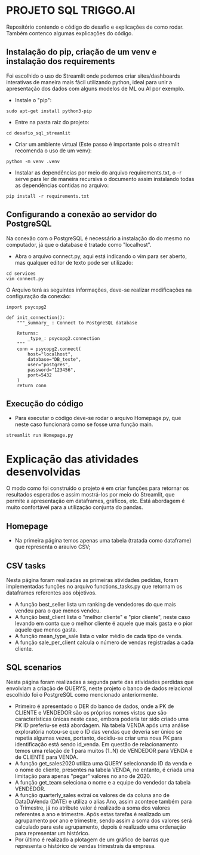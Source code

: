 # PROJETO SQL TRIGGO.AI

Repositório contendo o código do desafio e explicações de como rodar.
Também contenco algumas explicações do código.

## Instalação do pip, criação de um venv e instalação dos requirements

Foi escolhido o uso do Streamlit onde podemos criar sites/dashboards interativas de maneira mais fácil utilizando python, ideal para unir a apresentação dos dados com alguns modelos de ML ou AI por exemplo.

- Instale o "pip":
```shell
sudo apt-get install python3-pip
```
- Entre na pasta raiz do projeto:
```shell
cd desafio_sql_streamlit
```
- Criar um ambiente virtual (Este passo é importante pois o streamlit recomenda o uso de um venv):
```shell
python -m venv .venv
```
- Instalar as dependências por meio do arquivo requirements.txt, o -r serve para ler de maneira recursiva o documento assim instalando todas as dependências contidas no arquivo:
```shell
pip install -r requirements.txt
```

## Configurando a conexão ao servidor do PostgreSQL

Na conexão com o PostgreSQL é necessário a instalação do do mesmo no computador, já que o database é tratado como "localhost".

- Abra o arquivo connect.py, aqui está indicando o vim para ser aberto, mas qualquer editor de texto pode ser utilizado:
```shell
cd services
vim connect.py
```
O Arquivo terá as seguintes informações, deve-se realizar modificações na configuração da conexão:
```shell
import psycopg2

def init_connection():
    """_summary_ : Connect to PostgreSQL database

    Returns:
        _type_: psycopg2.connection
    """
    conn = psycopg2.connect(
        host="localhost",
        database="DB_teste",
        user="postgres",
        password="123456",
        port=5432
    )
    return conn
```

## Execução do código
- Para executar o código deve-se rodar o arquivo Homepage.py, que neste caso funcionará como se fosse uma função main.
```shell
streamlit run Homepage.py
```

# Explicação das atividades desenvolvidas

O modo como foi construído o projeto é em criar funções para retornar os resultados esperados e assim mostrá-los por meio do Streamlit, que permite a apresentação em dataframes, gráficos, etc. Está abordagem é muito confortável para a utilização conjunta do pandas.

## Homepage
- Na primeira página temos apenas uma tabela (tratada como dataframe) que representa o arauivo CSV;

## CSV tasks
Nesta página foram realizadas as primeiras atividades pedidas, foram implementadas funções no arquivo functions_tasks.py que retornam os dataframes referentes aos objetivos.
- A função best_seller lista um ranking de vendedores do que mais vendeu para o que menos vendeu.
- A função best_client lista o "melhor cliente" e "pior cliente", neste caso levando em conta que o melhor cliente é aquele que mais gasta e o pior aquele que menos gasta.
- A função mean_type_sale lista o valor médio de cada tipo de venda.
- A função sale_per_client calcula o número de vendas registradas a cada cliente.

## SQL scenarios
Nesta página foram realizadas a segunda parte das atividades perdidas que envolviam a criação de QUERYS, neste projeto o banco de dados relacional escolhido foi o PostgreSQL como mencionado anteriormente.
- Primeiro é apresentado o DER do banco de dados, onde a PK de CLIENTE e VENDEDOR são os próprios nomes vistos que são características únicas neste caso, embora poderia ter sido criado uma PK ID preferiu-se está abordagem. Na tabela VENDA após uma análise exploratória notou-se que o ID das vendas que deveria ser único se repetia algumas vezes, portanto, decidiu-se criar uma nova PK para identificação está sendo id_venda. Em questão de relacionamento temos uma relação de 1 para muitos (1..N) de VENDEDOR para VENDA e de CLIENTE para VENDA. 
- A função get_sales2020 utiliza uma QUERY selecionando ID da venda e o nome do cliente, presentes na tabela VENDA, no entanto, é criada uma limitação para apenas "pegar" valores no ano de 2020.
- A função get_team seleciona o nome e a equipe do vendedor da tabela VENDEDOR.
- A função quarterly_sales extraí os valores de da coluna ano de DataDaVenda (DATE) e utiliza o alias Ano, assim acontece também para o Trimestre, já no atributo valor é realizado a soma dos valores referentes a ano e trimestre. Após estas tarefas é realizado um agrupamento por ano e trimestre, sendo assim a soma dos valores será calculado para este agrupamento, depois é realizado uma ordenação para representar um histórico.
- Por último é realizado a plotagem de um gráfico de barras que representa o histórico de vendas trimestrais
da empresa.


